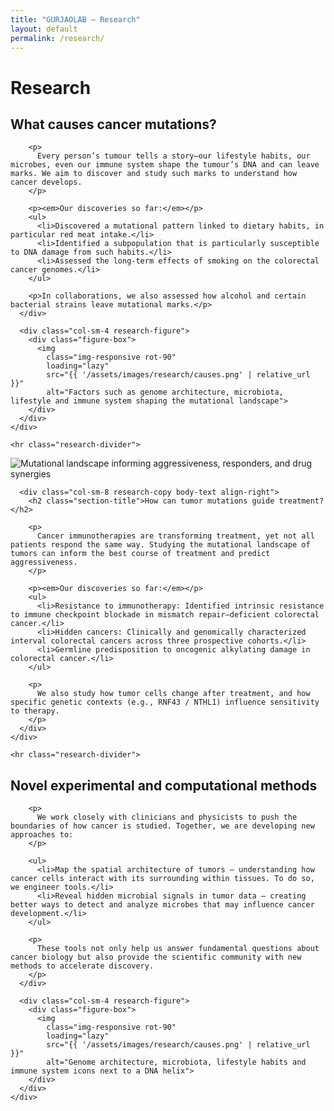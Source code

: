 ```yaml
---
title: "GURJAOLAB – Research"
layout: default
permalink: /research/
---
```


<div class="research-page">
  <h1>Research</h1>

  <!-- 1) Causes of mutations – text LEFT (right-aligned), image RIGHT -->
  <section class="research-section">
    <div class="row">
      <div class="col-sm-8 research-copy body-text align-right">
        <h2 class="section-title">What causes cancer mutations?</h2>

        <p>
          Every person’s tumour tells a story—our lifestyle habits, our microbes, even our immune system shape the tumour’s DNA and can leave marks. We aim to discover and study such marks to understand how cancer develops.
        </p>

        <p><em>Our discoveries so far:</em></p>
        <ul>
          <li>Discovered a mutational pattern linked to dietary habits, in particular red meat intake.</li>
          <li>Identified a subpopulation that is particularly susceptible to DNA damage from such habits.</li>
          <li>Assessed the long-term effects of smoking on the colorectal cancer genomes.</li>
        </ul>

        <p>In collaborations, we also assessed how alcohol and certain bacterial strains leave mutational marks.</p>
      </div>

      <div class="col-sm-4 research-figure">
        <div class="figure-box">
          <img
            class="img-responsive rot-90"
            loading="lazy"
            src="{{ '/assets/images/research/causes.png' | relative_url }}"
            alt="Factors such as genome architecture, microbiota, lifestyle and immune system shaping the mutational landscape">
        </div>
      </div>
    </div>

    <hr class="research-divider">
  </section>

  <!-- 2) Mutations guide treatment – image LEFT, text RIGHT (right-aligned) -->
  <section class="research-section">
    <div class="row">
      <div class="col-sm-4 research-figure">
        <div class="figure-box">
          <img
            class="img-responsive rot-90"
            loading="lazy"
            src="{{ '/assets/images/research/treatment.png' | relative_url }}"
            alt="Mutational landscape informing aggressiveness, responders, and drug synergies">
        </div>
      </div>

      <div class="col-sm-8 research-copy body-text align-right">
        <h2 class="section-title">How can tumor mutations guide treatment?</h2>

        <p>
          Cancer immunotherapies are transforming treatment, yet not all patients respond the same way. Studying the mutational landscape of tumors can inform the best course of treatment and predict aggressiveness.
        </p>

        <p><em>Our discoveries so far:</em></p>
        <ul>
          <li>Resistance to immunotherapy: Identified intrinsic resistance to immune checkpoint blockade in mismatch repair–deficient colorectal cancer.</li>
          <li>Hidden cancers: Clinically and genomically characterized interval colorectal cancers across three prospective cohorts.</li>
          <li>Germline predisposition to oncogenic alkylating damage in colorectal cancer.</li>
        </ul>

        <p>
          We also study how tumor cells change after treatment, and how specific genetic contexts (e.g., RNF43 / NTHL1) influence sensitivity to therapy.
        </p>
      </div>
    </div>

    <hr class="research-divider">
  </section>

  <!-- 3) NEW: Novel methods – text LEFT (right-aligned), image RIGHT -->
  <section class="research-section">
    <div class="row">
      <div class="col-sm-8 research-copy body-text align-right">
        <h2 class="section-title">Novel experimental and computational methods</h2>

        <p>
          We work closely with clinicians and physicists to push the boundaries of how cancer is studied. Together, we are developing new approaches to:
        </p>

        <ul>
          <li>Map the spatial architecture of tumors — understanding how cancer cells interact with its surrounding within tissues. To do so, we engineer tools.</li>
          <li>Reveal hidden microbial signals in tumor data — creating better ways to detect and analyze microbes that may influence cancer development.</li>
        </ul>

        <p>
          These tools not only help us answer fundamental questions about cancer biology but also provide the scientific community with new methods to accelerate discovery.
        </p>
      </div>

      <div class="col-sm-4 research-figure">
        <div class="figure-box">
          <img
            class="img-responsive rot-90"
            loading="lazy"
            src="{{ '/assets/images/research/causes.png' | relative_url }}"
            alt="Genome architecture, microbiota, lifestyle habits and immune system icons next to a DNA helix">
        </div>
      </div>
    </div>
  </section>
</div>
